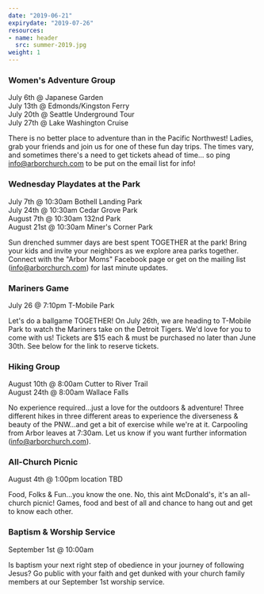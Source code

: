 ```yaml
---
date: "2019-06-21"
expirydate: "2019-07-26"
resources:
- name: header
  src: summer-2019.jpg
weight: 1
---
```


### Women's Adventure Group

July 6th @ Japanese Garden<br />
July 13th @ Edmonds/Kingston Ferry<br />
July 20th @ Seattle Underground Tour<br />
July 27th @ Lake Washington Cruise

There is no better place to adventure than in the Pacific Northwest! Ladies, grab your friends and join us for one of these fun day trips. The times vary, and sometimes there's a need to get tickets ahead of time... so ping info@arborchurch.com to be put on the email list for info!

### Wednesday Playdates at the Park

July 7th @ 10:30am Bothell Landing Park<br />
July 24th @ 10:30am Cedar Grove Park<br />
August 7th @ 10:30am 132nd Park<br />
August 21st @ 10:30am  Miner's Corner Park

Sun drenched summer days are best spent TOGETHER at the park!  Bring your kids and invite your neighbors as we explore area parks together. Connect with the "Arbor Moms" Facebook page or get on the mailing list (info@arborchurch.com) for last minute updates.

### Mariners Game

July 26 @ 7:10pm T-Mobile Park

Let's do a ballgame TOGETHER! On July 26th, we are heading to T-Mobile Park to watch the Mariners take on the Detroit Tigers. We'd love for you to come with us! Tickets are $15 each & must be purchased no later than June 30th. See below for the link to reserve tickets.

### Hiking Group

August 10th @ 8:00am Cutter to River Trail</br>
August 24th @ 8:00am Wallace Falls

No experience required...just a love for the outdoors & adventure! Three different hikes in three different areas to experience the diverseness & beauty of the PNW...and get a bit of exercise while we're at it. Carpooling from Arbor leaves at 7:30am. Let us know if you want further information (info@arborchurch.com).

### All-Church Picnic

August 4th @ 1:00pm location TBD

Food, Folks & Fun...you know the one. No, this aint McDonald's, it's an all-church picnic! Games, food and best of all and chance to hang out and get to know each other.

### Baptism & Worship Service

September 1st @ 10:00am

Is baptism your next right step of obedience in your journey of following Jesus? Go public with your faith and get dunked with your church family members at our September 1st worship service.

